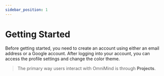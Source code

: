 ```yaml
---
sidebar_position: 1
---
```


# Getting Started

Before getting started, you need to create an account using either an email address or a Google account. After logging into your account, you can access the profile settings and change the color theme. 
> The primary way users interact with OmniMind is through **Projects**.
